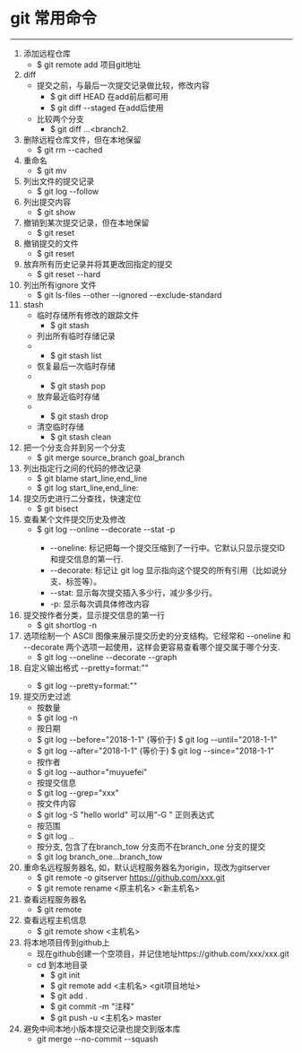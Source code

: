 # git 常用命令

***

1.  添加远程仓库 
    * $ git remote add 项目git地址
2.  diff 
    * 提交之前，与最后一次提交记录做比较，修改内容
        * $ git diff HEAD 在add前后都可用
        * $ git diff --staged 在add后使用
    * 比较两个分支
        * $ git diff <branch1>...<branch2.
3. 删除远程仓库文件，但在本地保留
    * $ git rm --cached <file>
4. 重命名
    * $ git mv <file-original> <file-renamed>
5. 列出文件的提交记录
    * $ git log --follow <file>
6. 列出提交内容
    * $ git show <commit>
7. 撤销到某次提交记录，但在本地保留
    * $ git reset <commit>
8. 撤销提交的文件
    * $ git reset <file>
9. 放弃所有历史记录并将其更改回指定的提交
    * $ git reset --hard <commit>
10. 列出所有ignore 文件
    * $ git ls-files --other --ignored --exclude-standard
11. stash
    * 临时存储所有修改的跟踪文件
        * $ git stash
    *  列出所有临时存储记录
    *   * $ git stash list
    *  恢复最后一次临时存储
    *   * $ git stash pop
    *  放弃最近临时存储
    *   * $ git stash drop
    *  清空临时存储
        * $ git stash clean
12. 把一个分支合并到另一个分支
    * $ git merge source_branch goal_branch
13. 列出指定行之间的代码的修改记录
    * $ git blame start_line,end_line <file>
    * $ git log start_line,end_line:<file>
14. 提交历史进行二分查找，快速定位
    * $ git bisect 
15. 查看某个文件提交历史及修改
    * $ git log --online --decorate --stat -p <file>
        * --oneline: 标记把每一个提交压缩到了一行中。它默认只显示提交ID和提交信息的第一行.
        * --decorate: 标记让 git log 显示指向这个提交的所有引用（比如说分支、标签等）。
        * --stat: 显示每次提交插入多少行，减少多少行。
        * -p: 显示每次调具体修改内容
16. 提交按作者分类，显示提交信息的第一行
    * $ git shortlog -n
17. 选项绘制一个 ASCII 图像来展示提交历史的分支结构。它经常和 --oneline 和 --decorate 两个选项一起使用，这样会更容易查看哪个提交属于哪个分支.
    * $ git log --oneline --decorate --graph <file>
18. 自定义输出格式 --pretty=format:"<string>"
    * $ git log --pretty=format:"<string>"
19. 提交历史过滤
    * 按数量
    *  $ git log -n
    * 按日期
    *  $ git log --before="2018-1-1" (等价于) $ git log --until="2018-1-1"
    *  $ git log --after="2018-1-1" (等价于) $ git log --since="2018-1-1"
    * 按作者
    *  $ git log --author="muyuefei"
    * 按提交信息
    *  $ git log --grep="xxx"
    * 按文件内容
    *  $ git log -S "hello world" 可以用“-G <regex>" 正则表达式
    * 按范围
    *  $ git log <since>..<utils> 
    * 按分支, 包含了在branch_tow 分支而不在branch_one 分支的提交
    *  $ git log branch_one...branch_tow
20. 重命名远程服务器名, 如，默认远程服务器名为origin，现改为gitserver
    * $ git remote -o gitserver https://github.com/xxx.git
    * $ git remote rename <原主机名> <新主机名>
21. 查看远程服务器名
    * $ git remote
22. 查看远程主机信息
    * $ git remote show <主机名>
23. 将本地项目传到github上
    * 现在github创建一个空项目，并记住地址https://github.com/xxx/xxx.git
    * cd 到本地目录
        * $ git init
        * $ git remote add <主机名> <git项目地址>
        * $ git add .
        * $ git commit -m "注释"
        * $ git push -u <主机名> master
24. 避免中间本地小版本提交记录也提交到版本库
    * git merge --no-commit --squash
